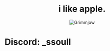 <h1 align="center">i like apple.</h1>

<p align="center">
  <img src="https://preview.redd.it/who-is-the-strongest-character-in-anime-that-grimmjow-could-v0-b8g8rrm6ew8a1.jpg?width=640&crop=smart&auto=webp&s=2629c2f6287ab5e29b91e9e7e7ac8e1e0bfbbe56" alt="Grimmjow">
</p>

# Discord: _ssoull